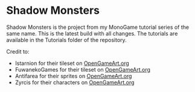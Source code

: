 # Shadow Monsters

Shadow Monsters is the project from my MonoGame tutorial series of the same name. This is the
latest build with all changes. The tutorials are available in the Tutorials folder of the repository. 


Credit to:
* Istarnion for their tileset on [OpenGameArt.org](https://opengameart.org/content/outdoors-tileset-16x16)
* FuwanekoGames for their tileset on [OpenGameArt.org](https://opengameart.org/content/tiny16-tileset)
* Antifarea for their sprites on [OpenGameArt.org](https://opengameart.org/content/antifareas-rpg-sprite-set-1-enlarged-w-transparent-background)
* Zyrcis for their characters on [OpenGameArt.org](https://opengameart.org/content/fantasy-characters)
